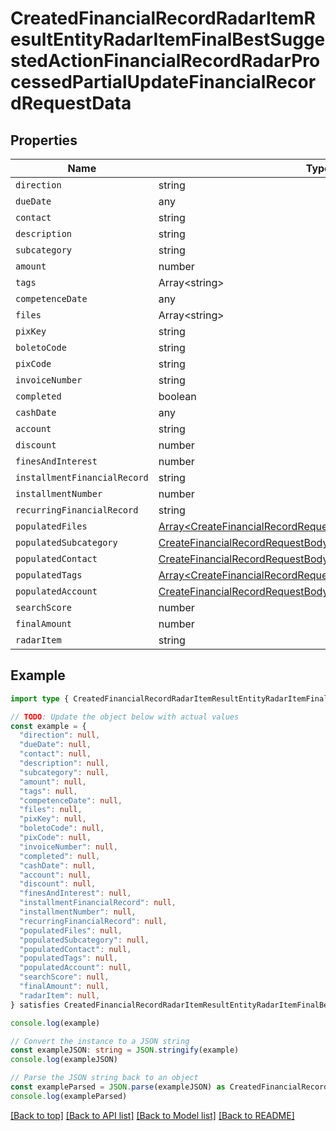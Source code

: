 
# CreatedFinancialRecordRadarItemResultEntityRadarItemFinalBestSuggestedActionFinancialRecordRadarProcessedPartialUpdateFinancialRecordRequestData


## Properties

Name | Type
------------ | -------------
`direction` | string
`dueDate` | any
`contact` | string
`description` | string
`subcategory` | string
`amount` | number
`tags` | Array&lt;string&gt;
`competenceDate` | any
`files` | Array&lt;string&gt;
`pixKey` | string
`boletoCode` | string
`pixCode` | string
`invoiceNumber` | string
`completed` | boolean
`cashDate` | any
`account` | string
`discount` | number
`finesAndInterest` | number
`installmentFinancialRecord` | string
`installmentNumber` | number
`recurringFinancialRecord` | string
`populatedFiles` | [Array&lt;CreateFinancialRecordRequestBodyDtoPopulatedFilesInner&gt;](CreateFinancialRecordRequestBodyDtoPopulatedFilesInner.md)
`populatedSubcategory` | [CreateFinancialRecordRequestBodyDtoPopulatedSubcategory](CreateFinancialRecordRequestBodyDtoPopulatedSubcategory.md)
`populatedContact` | [CreateFinancialRecordRequestBodyDtoPopulatedContact](CreateFinancialRecordRequestBodyDtoPopulatedContact.md)
`populatedTags` | [Array&lt;CreateFinancialRecordRequestBodyDtoPopulatedTagsInner&gt;](CreateFinancialRecordRequestBodyDtoPopulatedTagsInner.md)
`populatedAccount` | [CreateFinancialRecordRequestBodyDtoPopulatedAccount](CreateFinancialRecordRequestBodyDtoPopulatedAccount.md)
`searchScore` | number
`finalAmount` | number
`radarItem` | string

## Example

```typescript
import type { CreatedFinancialRecordRadarItemResultEntityRadarItemFinalBestSuggestedActionFinancialRecordRadarProcessedPartialUpdateFinancialRecordRequestData } from '@usesofia/pegasus-core-api-sdk'

// TODO: Update the object below with actual values
const example = {
  "direction": null,
  "dueDate": null,
  "contact": null,
  "description": null,
  "subcategory": null,
  "amount": null,
  "tags": null,
  "competenceDate": null,
  "files": null,
  "pixKey": null,
  "boletoCode": null,
  "pixCode": null,
  "invoiceNumber": null,
  "completed": null,
  "cashDate": null,
  "account": null,
  "discount": null,
  "finesAndInterest": null,
  "installmentFinancialRecord": null,
  "installmentNumber": null,
  "recurringFinancialRecord": null,
  "populatedFiles": null,
  "populatedSubcategory": null,
  "populatedContact": null,
  "populatedTags": null,
  "populatedAccount": null,
  "searchScore": null,
  "finalAmount": null,
  "radarItem": null,
} satisfies CreatedFinancialRecordRadarItemResultEntityRadarItemFinalBestSuggestedActionFinancialRecordRadarProcessedPartialUpdateFinancialRecordRequestData

console.log(example)

// Convert the instance to a JSON string
const exampleJSON: string = JSON.stringify(example)
console.log(exampleJSON)

// Parse the JSON string back to an object
const exampleParsed = JSON.parse(exampleJSON) as CreatedFinancialRecordRadarItemResultEntityRadarItemFinalBestSuggestedActionFinancialRecordRadarProcessedPartialUpdateFinancialRecordRequestData
console.log(exampleParsed)
```

[[Back to top]](#) [[Back to API list]](../README.md#api-endpoints) [[Back to Model list]](../README.md#models) [[Back to README]](../README.md)


